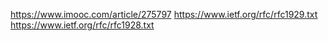 https://www.imooc.com/article/275797
https://www.ietf.org/rfc/rfc1929.txt
https://www.ietf.org/rfc/rfc1928.txt
